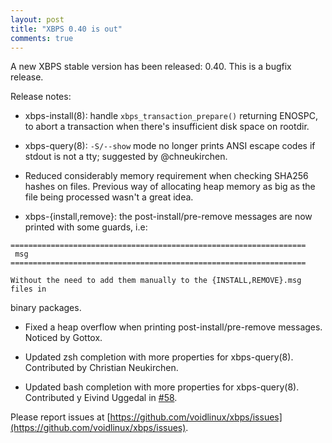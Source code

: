 ```yaml
---
layout: post
title: "XBPS 0.40 is out"
comments: true
---
```


A new XBPS stable version has been released: 0.40. This is a bugfix release.

Release notes:

- xbps-install(8): handle `xbps_transaction_prepare()` returning ENOSPC, to
abort a transaction when there's insufficient disk space on rootdir.

- xbps-query(8): `-S/--show` mode no longer prints ANSI escape codes if stdout
is not a tty; suggested by @chneukirchen.

- Reduced considerably memory requirement when checking SHA256 hashes on
files. Previous way of allocating heap memory as big as the file being
processed wasn't a great idea.

- xbps-{install,remove}: the post-install/pre-remove messages are now
printed with some guards, i.e:

```
==================================================================
 msg
==================================================================
```

    Without the need to add them manually to the {INSTALL,REMOVE}.msg files in
binary packages.

- Fixed a heap overflow when printing post-install/pre-remove messages.
Noticed by Gottox.

- Updated zsh completion with more properties for xbps-query(8). Contributed
by Christian Neukirchen.

- Updated bash completion with more properties for xbps-query(8). Contributed
y Eivind Uggedal in [#58](https://github.com/voidlinux/xbps/issues/58).

Please report issues at
[https://github.com/voidlinux/xbps/issues](https://github.com/voidlinux/xbps/issues).
